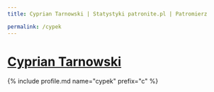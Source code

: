 ```yaml
---
title: Cyprian Tarnowski | Statystyki patronite.pl | Patromierz

permalink: /cypek
---
```


# [Cyprian Tarnowski](https://patronite.pl/cypek)

{% include profile.md name="cypek" prefix="c" %}

